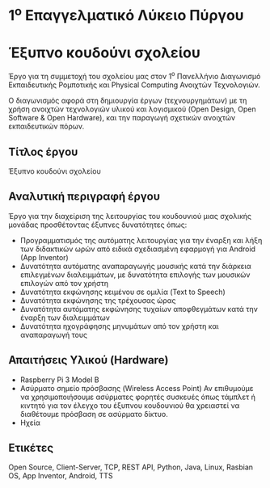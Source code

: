 # 1<sup>ο</sup> Επαγγελματικό Λύκειο Πύργου

# Έξυπνο κουδούνι σχολείου

Έργο για τη συμμετοχή του σχολείου μας στον 1<sup>ο</sup> Πανελλήνιο Διαγωνισμό Εκπαιδευτικής Ρομποτικής και Physical Computing Ανοιχτών Τεχνολογιών.

Ο διαγωνισμός αφορά στη δημιουργία έργων (τεχνουργημάτων) με τη χρήση ανοιχτών τεχνολογιών υλικού και λογισμικού (Open Design, Open Software & Open Hardware), και την παραγωγή σχετικών  ανοιχτών εκπαιδευτικών πόρων.

## Τίτλος έργου
Έξυπνο κουδούνι σχολείου

## Αναλυτική περιγραφή έργου
Έργο για την διαχείριση της λειτουργίας του κουδουνιού μιας σχολικής μονάδας προσθέτοντας
έξυπνες δυνατότητες όπως:
* Προγραμματισμός της αυτόματης λειτουργίας για την έναρξη και λήξη των διδακτικών ωρών από ειδικά σχεδιασμένη εφαρμογή για Android (App Inventor)
* Δυνατότητα αυτόματης αναπαραγωγής μουσικής κατά την διάρκεια επιλεγμένων διαλειμμάτων, με δυνατότητα επιλογής των μουσικών επιλογών από τον χρήστη
* Δυνατότητα εκφώνησης κειμένου σε ομιλία (Text to Speech) 
* Δυνατότητα εκφώνησης της τρέχουσας ώρας
* Δυνατότητα αυτόματης εκφώνησης τυχαίων αποφθεγμάτων κατά την έναρξη των διαλειμμάτων
* Δυνατότητα ηχογράφησης μηνυμάτων από τον χρήστη και αναπαραγωγή τους  

## Απαιτήσεις Υλικού (Hardware)
* Raspberry Pi 3 Model B
* Ασύρματο σημείο πρόσβασης (Wireless Access Point) 
Αν επιθυμούμε να χρησιμοποιήσουμε ασύρματες φορητές συσκευές όπως τάμπλετ ή κιντητό για τον έλεγχο
του έξυπνου κουδουνιού θα χρειαστεί να διαθέτουμε πρόσβαση σε ασύρματο δίκτυο.
* Ηχεία

## Ετικέτες
Open Source, Client-Server, TCP, REST API, Python, Java, Linux, Rasbian OS, App Inventor, Android, TTS
